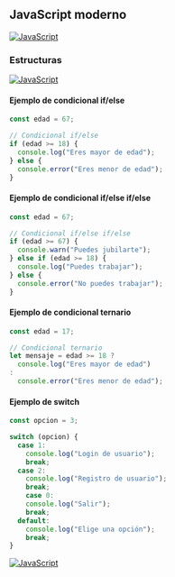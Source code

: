 ## JavaScript moderno
[![JavaScript](https://img.shields.io/badge/JavaScript-F7DF1E?style=for-the-badge&logo=javascript&logoColor=white&labelColor=101010)](https://github.com/Alberto-mt/JavaScript_JQuery/blob/main/JavaScript/Apuntes/index.md)

### Estructuras
[![JavaScript](https://img.shields.io/badge/Estructuras-447ac0?style=for-the-badge&logo=javascript&logoColor=white&labelColor=101010)](https://github.com/Alberto-mt/JavaScript_JQuery/blob/main/JavaScript/Apuntes/categories/Estructuras.md)

#### Ejemplo de condicional if/else
```js
const edad = 67;

// Condicional if/else
if (edad >= 18) {
  console.log("Eres mayor de edad");
} else {
  console.error("Eres menor de edad");
}
```

#### Ejemplo de condicional if/else if/else
```js
const edad = 67;

// Condicional if/else if/else
if (edad >= 67) {
  console.warn("Puedes jubilarte");
} else if (edad >= 18) {
  console.log("Puedes trabajar");
} else {
  console.error("No puedes trabajar");
}
```

#### Ejemplo de condicional ternario
```js
const edad = 17;

// Condicional ternario
let mensaje = edad >= 18 ?
  console.log("Eres mayor de edad")
:
  console.error("Eres menor de edad");
```

#### Ejemplo de switch
```js
const opcion = 3;

switch (opcion) {
  case 1:
    console.log("Login de usuario");
    break;
  case 2:
    console.log("Registro de usuario");
    break;
    case 0:
    console.log("Salir");
    break;
  default:
    console.log("Elige una opción");
    break;
}
```

[![JavaScript](https://img.shields.io/badge/Estructuras-447ac0?style=for-the-badge&label=&#9650;&logoColor=white&labelColor=101010)](https://github.com/Alberto-mt/JavaScript_JQuery/blob/main/JavaScript/Apuntes/categories/Estructuras.md)
